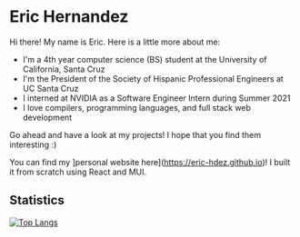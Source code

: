 # Eric Hernandez

Hi there! My name is Eric. Here is a little more about me:

- I'm a 4th year computer science (BS) student at the University of California, Santa Cruz
- I'm the President of the Society of Hispanic Professional Engineers at UC Santa Cruz
- I interned at NVIDIA as a Software Engineer Intern during Summer 2021
- I love compilers, programming languages, and full stack web development

Go ahead and have a look at my projects! I hope that you find them interesting :)

You can find my ]personal website here](https://eric-hdez.github.io)! I built it from scratch using React and MUI.

## Statistics

[![Top Langs](https://github-readme-stats.vercel.app/api/top-langs/?username=eric-hdez&layout=compact&theme=tokyonight)](https://github.com/anuraghazra/github-readme-stats)

<!--
some ideas to flesh it out in the future:

- 🔭 I’m currently working on ...
- 🌱 I’m currently learning ...
- 👯 I’m looking to collaborate on ...
- 🤔 I’m looking for help with ...
- 💬 Ask me about ...
- 📫 How to reach me: ...
- 😄 Pronouns: ...
- ⚡ Fun fact: ...
-->
